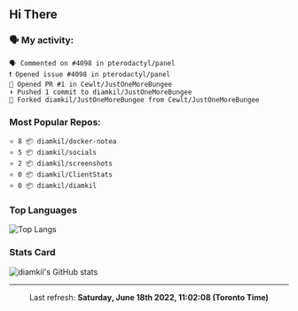 ## Hi There

### 🗣 My activity:

```
🗣 Commented on #4098 in pterodactyl/panel
❗️ Opened issue #4098 in pterodactyl/panel
💪 Opened PR #1 in Cewlt/JustOneMoreBungee
⬆️ Pushed 1 commit to diamkil/JustOneMoreBungee
🍴 Forked diamkil/JustOneMoreBungee from Cewlt/JustOneMoreBungee
```

### Most Popular Repos:

```
⭐️ 8 📦 diamkil/docker-notea
⭐️ 5 📦 diamkil/socials
⭐️ 2 📦 diamkil/screenshots
⭐️ 0 📦 diamkil/ClientStats
⭐️ 0 📦 diamkil/diamkil
```

### Top Languages

![Top Langs](https://github-readme-stats.vercel.app/api/top-langs/?username=diamkil&layout=compact&langs_count=10)

### Stats Card

![diamkil's GitHub stats](https://github-readme-stats.vercel.app/api?username=diamkil&count_private=true&show_icons=true)

---

<p align="center">
  Last refresh: 
  <b>Saturday, June 18th 2022, 11:02:08 (Toronto Time)</b>
</p>
